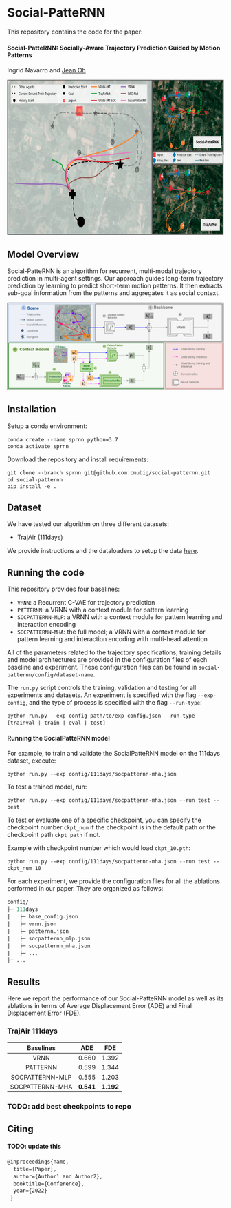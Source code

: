 # Social-PatteRNN

This repository contains the code for the paper:

<h4> 
Social-PatteRNN: Socially-Aware Trajectory Prediction Guided by Motion Patterns
</h4>

Ingrid Navarro and [Jean Oh](https://www.cs.cmu.edu/~./jeanoh/) 

<p align="center">
  <img width="775" height="360" src="./readme/trajpred.png" alt="SocialPatteRNN">
</p>

## Model Overview

Social-PatteRNN is an algorithm for recurrent, multi-modal trajectory prediction 
in multi-agent settings. Our approach guides long-term trajectory prediction by 
learning to predict short-term motion patterns. It then extracts sub-goal 
information from the patterns and aggregates it as social context.
<p align="center">
  <img width="800" src="./readme/model.png" alt="SocialPatteRNN">
</p>

## Installation

Setup a conda environment:
```
conda create --name sprnn python=3.7
conda activate sprnn
```

Download the repository and install requirements:
```
git clone --branch sprnn git@github.com:cmubig/social-patternn.git
cd social-patternn
pip install -e . 
```

## Dataset

We have tested our algorithm on three different datasets:
- TrajAir (111days)

We provide instructions and the dataloaders to setup the data 
[here](https://github.com/cmubig/social-patternn/tree/sprnn/data).

## Running the code

This repository provides four baselines:
- ```VRNN```: a Recurrent C-VAE for trajectory prediction
- ```PATTERNN```: a VRNN with a context module for pattern learning 
- ```SOCPATTERNN-MLP```: a VRNN with a context module for pattern learning and interaction encoding 
- ```SOCPATTERNN-MHA```: the full model; a VRNN with a context module for pattern learning and interaction encoding with multi-head attention

All of the parameters related to the trajectory specifications, training 
details and model architectures are provided in the configuration files of each 
baseline and experiment. These configuration files can be found in 
```social-patternn/config/dataset-name```.

The ```run.py``` script controls the training, validation and testing for all 
experiments and datasets. An experiment is specified with the flag ```--exp-config```, 
and the type of process is specified with the flag ```--run-type```:
```
python run.py --exp-config path/to/exp-config.json --run-type [trainval | train | eval | test]
```

#### Running the SocialPatteRNN model

For example, to train and validate the SocialPatteRNN model on the 111days dataset, execute:
```
python run.py --exp config/111days/socpatternn-mha.json
```

To test a trained model, run:
```
python run.py --exp config/111days/socpatternn-mha.json --run test --best
```

To test or evaluate one of a specific checkpoint, you can specify the checkpoint 
number ```ckpt_num``` if the checkpoint is in the default path or the checkpoint 
path ```ckpt_path``` if not. 

Example with checkpoint number which would load ```ckpt_10.pth```:
```
python run.py --exp config/111days/socpatternn-mha.json --run test --ckpt_num 10
``` 

For each experiment, we provide the configuration files for all the ablations 
performed in our paper. They are organized as follows:
```graphql
config/
├─ 111days
|   ├─ base_config.json        
|   ├─ vrnn.json
|   ├─ patternn.json
|   ├─ socpatternn_mlp.json
|   ├─ socpatternn_mha.json
|   ├─ ...
├─ ...
```

## Results

Here we report the performance of our Social-PatteRNN model as well as its
ablations in terms of Average Displacement Error (ADE) and Final Displacement 
Error (FDE).

### TrajAir 111days
| Baselines  | ADE  | FDE  | 
|:----------:|:----:|:----:|
| VRNN       | 0.660 | 1.392 | 
| PATTERNN | 0.599 | 1.344 | 
| SOCPATTERNN-MLP  | 0.555 | 1.203 | 
| SOCPATTERNN-MHA   | **0.541** | **1.192** | 


### TODO: add best checkpoints to repo

## Citing

#### TODO: update this
```tex
@inproceedings{name,
  title={Paper},
  author={Author1 and Author2},
  booktitle={Conference},
  year={2022}
 }
```